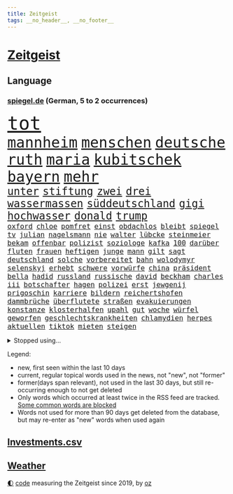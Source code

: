 ```yaml
---
title: Zeitgeist
tags: __no_header__, __no_footer__
---
```


# [Zeitgeist](https://oliz.io/zeitgeist/)

## Language

<h3><a href="https://www.spiegel.de" target="_blank">spiegel.de</a> (German, 5 to 2 occurrences)</h3>
<p style="font-family:monospace">
<span style="font-size:32pt"><a href="news_links.html#tot" class="current">tot</a></span>
<br>
<span style="font-size:25pt"><a href="news_links.html#mannheim" class="current">mannheim</a></span>
<span style="font-size:25pt"><a href="news_links.html#menschen" class="current">menschen</a></span>
<span style="font-size:25pt"><a href="news_links.html#deutsche" class="current">deutsche</a></span>
<span style="font-size:25pt"><a href="news_links.html#ruth" class="current">ruth</a></span>
<span style="font-size:25pt"><a href="news_links.html#maria" class="current">maria</a></span>
<span style="font-size:25pt"><a href="news_links.html#kubitschek" class="new">kubitschek</a></span>
<span style="font-size:25pt"><a href="news_links.html#bayern" class="current">bayern</a></span>
<span style="font-size:25pt"><a href="news_links.html#mehr" class="current">mehr</a></span>
<br>
<span style="font-size:18pt"><a href="news_links.html#unter" class="current">unter</a></span>
<span style="font-size:18pt"><a href="news_links.html#stiftung" class="current">stiftung</a></span>
<span style="font-size:18pt"><a href="news_links.html#zwei" class="current">zwei</a></span>
<span style="font-size:18pt"><a href="news_links.html#drei" class="current">drei</a></span>
<span style="font-size:18pt"><a href="news_links.html#wassermassen" class="current">wassermassen</a></span>
<span style="font-size:18pt"><a href="news_links.html#süddeutschland" class="new">süddeutschland</a></span>
<span style="font-size:18pt"><a href="news_links.html#gigi" class="new">gigi</a></span>
<span style="font-size:18pt"><a href="news_links.html#hochwasser" class="current">hochwasser</a></span>
<span style="font-size:18pt"><a href="news_links.html#donald" class="current">donald</a></span>
<span style="font-size:18pt"><a href="news_links.html#trump" class="current">trump</a></span>
<br>
<span style="font-size:12pt"><a href="news_links.html#oxford" class="current">oxford</a></span>
<span style="font-size:12pt"><a href="news_links.html#chloe" class="new">chloe</a></span>
<span style="font-size:12pt"><a href="news_links.html#pomfret" class="new">pomfret</a></span>
<span style="font-size:12pt"><a href="news_links.html#einst" class="current">einst</a></span>
<span style="font-size:12pt"><a href="news_links.html#obdachlos" class="new">obdachlos</a></span>
<span style="font-size:12pt"><a href="news_links.html#bleibt" class="current">bleibt</a></span>
<span style="font-size:12pt"><a href="news_links.html#spiegel" class="current">spiegel</a></span>
<span style="font-size:12pt"><a href="news_links.html#tv" class="current">tv</a></span>
<span style="font-size:12pt"><a href="news_links.html#julian" class="current">julian</a></span>
<span style="font-size:12pt"><a href="news_links.html#nagelsmann" class="current">nagelsmann</a></span>
<span style="font-size:12pt"><a href="news_links.html#nie" class="current">nie</a></span>
<span style="font-size:12pt"><a href="news_links.html#walter" class="new">walter</a></span>
<span style="font-size:12pt"><a href="news_links.html#lübcke" class="new">lübcke</a></span>
<span style="font-size:12pt"><a href="news_links.html#steinmeier" class="current">steinmeier</a></span>
<span style="font-size:12pt"><a href="news_links.html#bekam" class="current">bekam</a></span>
<span style="font-size:12pt"><a href="news_links.html#offenbar" class="current">offenbar</a></span>
<span style="font-size:12pt"><a href="news_links.html#polizist" class="current">polizist</a></span>
<span style="font-size:12pt"><a href="news_links.html#soziologe" class="current">soziologe</a></span>
<span style="font-size:12pt"><a href="news_links.html#kafka" class="current">kafka</a></span>
<span style="font-size:12pt"><a href="news_links.html#100" class="current">100</a></span>
<span style="font-size:12pt"><a href="news_links.html#darüber" class="current">darüber</a></span>
<span style="font-size:12pt"><a href="news_links.html#fluten" class="current">fluten</a></span>
<span style="font-size:12pt"><a href="news_links.html#frauen" class="current">frauen</a></span>
<span style="font-size:12pt"><a href="news_links.html#heftigen" class="current">heftigen</a></span>
<span style="font-size:12pt"><a href="news_links.html#junge" class="current">junge</a></span>
<span style="font-size:12pt"><a href="news_links.html#mann" class="current">mann</a></span>
<span style="font-size:12pt"><a href="news_links.html#gilt" class="current">gilt</a></span>
<span style="font-size:12pt"><a href="news_links.html#sagt" class="current">sagt</a></span>
<span style="font-size:12pt"><a href="news_links.html#deutschland" class="current">deutschland</a></span>
<span style="font-size:12pt"><a href="news_links.html#solche" class="current">solche</a></span>
<span style="font-size:12pt"><a href="news_links.html#vorbereitet" class="current">vorbereitet</a></span>
<span style="font-size:12pt"><a href="news_links.html#bahn" class="current">bahn</a></span>
<span style="font-size:12pt"><a href="news_links.html#wolodymyr" class="current">wolodymyr</a></span>
<span style="font-size:12pt"><a href="news_links.html#selenskyj" class="current">selenskyj</a></span>
<span style="font-size:12pt"><a href="news_links.html#erhebt" class="current">erhebt</a></span>
<span style="font-size:12pt"><a href="news_links.html#schwere" class="current">schwere</a></span>
<span style="font-size:12pt"><a href="news_links.html#vorwürfe" class="current">vorwürfe</a></span>
<span style="font-size:12pt"><a href="news_links.html#china" class="current">china</a></span>
<span style="font-size:12pt"><a href="news_links.html#präsident" class="current">präsident</a></span>
<span style="font-size:12pt"><a href="news_links.html#bella" class="new">bella</a></span>
<span style="font-size:12pt"><a href="news_links.html#hadid" class="new">hadid</a></span>
<span style="font-size:12pt"><a href="news_links.html#russland" class="current">russland</a></span>
<span style="font-size:12pt"><a href="news_links.html#russische" class="current">russische</a></span>
<span style="font-size:12pt"><a href="news_links.html#david" class="current">david</a></span>
<span style="font-size:12pt"><a href="news_links.html#beckham" class="current">beckham</a></span>
<span style="font-size:12pt"><a href="news_links.html#charles" class="current">charles</a></span>
<span style="font-size:12pt"><a href="news_links.html#iii" class="current">iii</a></span>
<span style="font-size:12pt"><a href="news_links.html#botschafter" class="current">botschafter</a></span>
<span style="font-size:12pt"><a href="news_links.html#hagen" class="current">hagen</a></span>
<span style="font-size:12pt"><a href="news_links.html#polizei" class="current">polizei</a></span>
<span style="font-size:12pt"><a href="news_links.html#erst" class="current">erst</a></span>
<span style="font-size:12pt"><a href="news_links.html#jewgenij" class="new">jewgenij</a></span>
<span style="font-size:12pt"><a href="news_links.html#prigoschin" class="new">prigoschin</a></span>
<span style="font-size:12pt"><a href="news_links.html#karriere" class="current">karriere</a></span>
<span style="font-size:12pt"><a href="news_links.html#bildern" class="current">bildern</a></span>
<span style="font-size:12pt"><a href="news_links.html#reichertshofen" class="new">reichertshofen</a></span>
<span style="font-size:12pt"><a href="news_links.html#dammbrüche" class="new">dammbrüche</a></span>
<span style="font-size:12pt"><a href="news_links.html#überflutete" class="current">überflutete</a></span>
<span style="font-size:12pt"><a href="news_links.html#straßen" class="current">straßen</a></span>
<span style="font-size:12pt"><a href="news_links.html#evakuierungen" class="current">evakuierungen</a></span>
<span style="font-size:12pt"><a href="news_links.html#konstanze" class="current">konstanze</a></span>
<span style="font-size:12pt"><a href="news_links.html#klosterhalfen" class="current">klosterhalfen</a></span>
<span style="font-size:12pt"><a href="news_links.html#upahl" class="new">upahl</a></span>
<span style="font-size:12pt"><a href="news_links.html#gut" class="current">gut</a></span>
<span style="font-size:12pt"><a href="news_links.html#woche" class="current">woche</a></span>
<span style="font-size:12pt"><a href="news_links.html#würfel" class="current">würfel</a></span>
<span style="font-size:12pt"><a href="news_links.html#geworfen" class="current">geworfen</a></span>
<span style="font-size:12pt"><a href="news_links.html#geschlechtskrankheiten" class="current">geschlechtskrankheiten</a></span>
<span style="font-size:12pt"><a href="news_links.html#chlamydien" class="current">chlamydien</a></span>
<span style="font-size:12pt"><a href="news_links.html#herpes" class="new">herpes</a></span>
<span style="font-size:12pt"><a href="news_links.html#aktuellen" class="current">aktuellen</a></span>
<span style="font-size:12pt"><a href="news_links.html#tiktok" class="current">tiktok</a></span>
<span style="font-size:12pt"><a href="news_links.html#mieten" class="current">mieten</a></span>
<span style="font-size:12pt"><a href="news_links.html#steigen" class="current">steigen</a></span>
</p>
<details>
<summary>Stopped using...</summary>
<p class="former" style="font-size:12pt">
arm(1320) diskussion(1318) hinweisen(1318) pause(1318) äußern(1318) beamte(1317) november(1317) präsentieren(1317) schickt(1317) schlimm(1317) landesregierung(1316) mainz(1316) position(1316) september(1316) ausland(1315) fdpchef(1315) forderungen(1315) menge(1315) streichen(1315) zug(1315) angeklagte(1314) anspruch(1314) aufgeben(1314) erzielt(1314) fahrzeuge(1314) rainer(1314) wirtschaftsminister(1314) 400(1313) einigung(1313) kalifornien(1313) zeichnet(1313) ändert(1313) becker(1312) blieben(1312) gestohlen(1312) schwarzen(1312) software(1312) statement(1312) verlierer(1312) abstimmung(1311) autobahn(1311) baby(1311) diktator(1311) führerschein(1311) mengen(1311) vieler(1311) bekannten(1310) geklärt(1310) härter(1310) jedenfalls(1310) jens(1310) leichter(1310) minute(1310) sinkt(1310) verändert(1310) aufruf(1309) berichterstattung(1309) extreme(1309) hölle(1309) tests(1309) passen(1308) bezahlt(1307) bestimmten(1306) debakel(1306) hotels(1306) verbraucher(1306) junger(1305) nachrichten(1305) wachstum(1305) wende(1305) jüngere(1304) schlagzeilen(1303) schuss(1303) wirtschaftsministerium(1303) zugelassen(1303) berater(1302) e(1302) feld(1302) juristisch(1302) mode(1302) aktiv(1301) gaben(1301) türkischen(1301) klimapolitik(1300) klären(1300) begriff(1299) polnische(1299) exporte(1298) gekauft(1298) küstenwache(1298) tiefen(1297) erfolgreichsten(1296) rechtzeitig(1296) mehrerer(1295) führenden(1294) hinten(1294) immerhin(1294) konsum(1294) bäume(1293) möglicherweise(1293) hängen(1292) prognose(1290) hunger(1289) erstochen(1288) istanbul(1288) pleite(1288) vorgänger(1288) aufgetaucht(1287) freiwillig(1285) rentner(1284) konferenz(1283) bremsen(1282) gehörte(1282) klasse(1282) gefühl(1280) abhängig(1277) angeboten(1276) bewegt(1272) verdoppelt(1262) ausweg(1244) festgesetzt(1232) dankt(1224) diagnose(1207) zustimmen(1202) lehrerin(1189) strecken(1149) stoltenberg(1113) lediglich(1093) durchbruch(1091) spiegelreporter(1077) ausbildung(1068) schwäche(1066) seither(1060) truppe(1056) kleidung(1052) schrumpft(1046) freigesprochen(1037) insbesondere(1029) vegas(1027) befürwortet(1007) günstiges(994) wissing(985) angestellten(983) world(981) nfl(964) vorteil(961) schulden(960) radikalen(957) kursieren(950) eingeführt(944) energiekrise(939) zeitpunkt(937) ampelparteien(934) studenten(929) magazin(927) ostdeutschland(927) menschlichkeit(922) tödlichem(919) bekannteste(910) otto(897) natürlich(885) kriegs(884) verabschieden(882) lieferung(881) zustimmung(881) oligarchen(878) bundesinnenministerin(874) hinzu(860) verantwortlichen(827) unmittelbar(798) riskant(794) rezession(788) ungewiss(788) flüchten(778) organisierte(778) beben(774) braunschweig(772) gewerkschaften(772) ausstieg(762) filialen(747) trocken(736) unterlag(736) harter(730) 2026(725) japanische(721) zunahme(719) bedarf(716) cannabis(716) reporterin(716) chinesischer(715) nationale(699) jimmy(696) wozu(695) unentschieden(693) älter(693) ängste(692) 16jähriger(684) kampagne(681) geschichtenewsletter(679) verträge(672) vernichtet(666) legal(665) psychischen(650) wagner(650) hoffnungsträger(646) hetze(644) hände(640) wünsche(635) 05(633) angezeigt(631) überreste(625) verfassungsgericht(615) auseinander(614) nutzern(610) krawalle(599) rose(596) nationaltrainer(595) sohnes(594) sauber(587) katze(585) ausgegeben(584) knappe(581) ignoriert(576) indonesien(576) fördert(569) abbruch(566) todesstrafe(559) billigt(555) aussichten(553) gleise(552) reißen(546) wirtschaftliche(546) düster(545) 4(543) deutschlandticket(538) testet(536) saarlouis(531) migrationspolitik(530) asylbewerber(519) konzernchef(510) hürde(507) day(501) beliebter(500) spezialkräfte(498) 18jähriger(496) solcher(495) landwirte(488) perspektive(488) leistungen(486) springen(485) bad(482) jason(480) marode(477) messe(476) startups(475) gelangt(466) süchtig(465) angemeldet(464) läufer(462) rechtsaußen(461) umdenken(460) siedlung(458) überschattet(449) diesjährigen(444) gedanken(444) kaiser(444) coup(443) moskauer(440) geklaut(439) wütenden(439) warb(438) spiegelreport(434) schwangerschaftsabbrüche(433) zukünftig(430) gejagt(427) festgelegt(420) umsetzen(417) aktueller(409) 800(401) hoeneß(395) mädchens(394) bundesweite(391) nationalkonservative(388) jagen(386) fisch(385) chicago(382) usamerikanische(382) uli(377) schief(376) erstem(375) rad(374) arabischen(373) vollem(371) 15jährige(370) kane(368) drang(367) auswirken(366) hamm(366) schätzen(364) prognostiziert(362) schwärmt(361) bundeshaushalt(357) staats(345) verweis(345) 38jähriger(344) cool(343) fürth(343) greuther(343) henry(343) sizilien(342) wirtschaftlich(340) tropfen(338) ralf(336) sonntagmorgen(336) kette(331) tusk(331) defensive(330) installation(329) schnellstmöglich(329) bunter(327) milliardenschweren(327) basis(325) schweigt(323) argentinische(322) abwenden(319) quellen(319) berufen(316) händen(315) randale(314) nachhaltige(311) beschloss(310) travis(310) ärmelkanal(310) victoria(305) schlimmer(304) seele(304) vermittelt(303) einzuführen(301) aushalten(299) winzige(299) albert(298) brandmauer(298) atlanta(297) ausgehandelt(297) ausgetauscht(295) entpuppt(295) gerichtsverfahren(295) stützen(294) geglückt(293) britney(292) spears(292) wegovy(292) zerbrochen(292) mittelalter(287) abbau(285) beispiellose(282) sicherheitsrat(278) verschlechtert(278) ausnahmezustand(276) teilzeit(276) kandidiert(275) metern(275) stoppte(274) überqueren(272) negative(270) rasche(270) rassismusvorwürfe(270) welten(269) griffen(265) hisbollah(265) knie(265) ärgert(264) jüdisches(263) rekonstruktion(263) einmarsch(262) 24jährige(261) campus(261) rucksack(259) disziplin(255) ferne(253) ködern(253) topspiel(253) erstattet(252) rückenschmerzen(251) berger(250) heutzutage(249) jugendstrafe(248) antisemitischen(247) generalbundesanwalt(243) miliz(243) chile(242) lieferwagen(242) geradezu(241) umfragetief(241) bunt(240) update(240) chemnitz(239) kanal(238) manila(238) nszeit(238) peinliche(238) wagnerbrüder(238) bezug(237) milliardenhöhe(236) massenproteste(234) nagel(234) preisverleihung(234) gelobt(233) verfolgte(232) getöteter(231) teslachef(230) übernahm(230) kehrtwende(229) denver(227) ostukraine(226) dankbar(224) verwickelt(224) erkältung(222) historikerin(221) kaution(220) version(220) übergangen(220) orlando(219) südchinesischen(219) umfragewerte(219) kelce(218) tabellenkeller(217) taugen(217) flieht(216) gewährt(216) irreguläre(216) warme(216) continental(215) del(215) terzić(215) wütend(215) mars(214) feiertage(213) geschleudert(213) intern(211) schweiger(211) til(211) central(210) höchster(210) pushbacks(210) repräsentantenhaus(210) borahansgrohe(209) berechtigt(208) betonte(208) erfindung(206) bauten(205) monarchie(204) ozempic(204) überraschende(204) erkenntnis(203) hakt(203) raketenangriffe(203) bundespräsidenten(202) hamasgeiseln(201) tränengas(201) stadien(200) bezahlkarte(199) etablieren(197) konflikten(197) thierry(197) interne(196) einführung(194) liebäugelt(192) spiegelredakteurin(192) armeechef(191) hamaschef(191) klingen(191) belgischen(190) hasst(190) karim(189) kommissar(189) tochterfirma(189) bonus(188) lebron(188) pickup(188) tabellenplatz(188) unbeliebt(188) agrarminister(186) brandt(186) empfehlungen(186) ruhen(186) südchinesisches(186) mccann(185) abschiebung(184) bagdad(184) kritischer(184) überdenken(184) ski(183) süd(183) verpackungsmüll(183) ampelpartner(182) beihilfe(182) eigenem(181) hast(181) abfall(180) kriegstüchtig(180) nahostkrieg(180) geiselnahme(179) habecks(179) bären(178) websites(178) arbeitsagentur(175) dienstagmorgen(175) joel(175) suizid(175) saal(174) torjäger(174) ehepaar(173) geschenkt(173) magic(173) cameron(172) kliniken(172) dürr(171) jacob(171) petra(171) ausschlussverfahren(170) zugreifen(170) denke(169) prägenden(169) stationieren(169) 2012(168) empathie(168) ostdeutschen(168) pädagogin(168) vollzieht(168) regionalbahn(167) bundeskartellamt(166) golden(166) haftstrafen(166) selbstverteidigung(165) helsinki(164) kopfschmerzen(164) zuschauen(164) bundesligisten(162) endgültige(162) großzügig(162) argument(160) beklagen(160) kühe(160) raketenangriff(160) rechtswidrig(160) zugeständnisse(160) religiösen(159) rettungssanitäter(159) wählerinnen(159) adrian(158) armin(158) ausgleich(157) junis(157) wehrpflichtige(157) rekordmeister(156) zerstritten(156) aires(155) beteiligen(155) buenos(155) lernt(155) geschlechtsverkehr(154) rentnerinnen(154) verwandeln(152) werkzeug(152) ausgedacht(151) kulturinstitutionen(151) südosten(151) überzieht(151) konstantin(150) einsparungen(149) konservativer(149) 75000(147) befand(147) japans(147) herstellen(145) paare(145) zunehmen(145) abende(144) residenz(144) vorfällen(144) zurückgehen(144) eingezogen(143) füllen(142) sekeinsatz(142) verstößt(142) fdpfraktionschef(141) schwert(141) handtaschen(140) huthiangriffe(140) aufgebraucht(139) autokraten(139) verschwörungstheorien(139) überragte(139) ausblick(138) kate(138) kremlgegner(138) weltcup(138) willy(138) dienstpflicht(137) royale(137) luftalarm(136) notaufnahme(136) viren(136) übernommen(136) liege(134) abgefeuert(133) dessert(133) misshandlung(133) heiratsantrag(132) landschaften(132) melanie(132) millionenbetrag(132) nutzungsrechte(131) 118(130) beamter(130) parteiführung(130) vorsatz(130) 02(129) aufgedeckt(129) verstärkte(129) bachmut(128) gerammt(128) leidenschaftlicher(127) ruiniert(126) wärmepumpen(126) hob(125) phoenix(125) suns(125) wettkampf(125) mexikanische(124) hauch(123) soziologin(123) flugzeugträger(122) françoise(122) homo(122) informieren(122) patriotismus(122) witze(122) eisbären(121) halbinsel(121) cavaliers(120) cleveland(120) rekordhitze(120) musikerinnen(119) rast(119) arbeitsminister(118) wehrbeauftragte(118) anpassung(117) biennale(117) briten(117) daniela(117) japaner(117) kunstausstellung(117) nachzudenken(117) spektakuläres(117) utah(117) zeitzeugen(117) 33jährige(116) kranken(116) miesen(116) untersuchungskommission(116) verbraucherzentralen(116) aufklären(115) abgetaucht(114) innsbruck(113) autoritär(112) bestsellerautor(112) hilfskräfte(112) machtwort(112) männliches(112) rot(112) barfuß(111) bedient(111) spione(111) western(111) fehlenden(110) fernhalten(110) spezialisiert(110) wohnungssuche(110) darsteller(109) kaltes(109) jackson(108) losgehen(108) strategisch(108) festgenommene(107) kansas(107) luftschlägen(107) entlastungen(106) schlaflose(106) übertroffen(106) fusion(105) 65jährige(104) trauung(104) ungewohnt(104) vergewaltigungen(104) busse(103) offizier(103) quarterback(103) schläft(103) spitzenverdiener(103) great(102) insolvenzverwalter(102) mandat(102) motorradfahrer(102) autokrat(101) besetztes(101) biosprit(101) kriegsgefangene(101) bedeckt(100) ergattern(100) erobert(99) limit(99) parkinson(99) ios(98) münchnern(98) ohrringe(98) strömen(98) unabhängigen(98) unternehmensgruppe(98) insolvente(97) rechtlichen(97) bruttoinlandsprodukt(96) herausforderer(96) parteiausschlussverfahren(96) schwindel(96) hallen(95) horrorfilm(95) todesurteil(95) vergangenes(95) anwalts(94) blaupause(94) nützen(94) stütze(94) abgesprochen(93) haniyyeh(93) ismail(93) murphy(93) vereinzelte(93) internationales(92) achtzigern(91) durant(91) erfolgsspur(91) frühling(91) handfeste(91) nairobi(91) swifts(91) wettbewerbshüter(91) brot(90) finanzwende(90) geflutet(90) ifoindex(90) millionenschwere(90) negativ(90) ritter(90) stundenkilometern(90) basketballweltmeister(89) bedeutendsten(89) bundesfamilienministeriums(89) gestand(89) manfred(89) absatzmarkt(88) emojis(88) katalonien(88) spätere(88) xavi(88) zustande(88) afdmann(87) doppelpack(87) drecksarbeit(87) jugendlichem(87) kleiderordnung(87) palästinenserhilfswerk(87) verdrängung(87) zugelassenen(87) bürgersteig(86) gestimmt(86) irakische(86) klettern(86) rettungskräften(86) schienen(86) seil(86) staatsanwaltschaften(86) teenagern(86) testosteron(86) westafrikanischen(86) ableger(85) duellieren(85) erschienen(85) inhalt(85) menschenkette(85) seltsam(85) studienanfänger(85) verknüpft(85) verwirrte(85) entspricht(84) geschichten(84) jayz(84) korruptionsbekämpfung(84) politbarometer(84) produzierten(84) schuhe(84) ausrichten(83) jobturbo(83) korruptionsvorwürfen(83) schweiß(83) supermarktkette(83) afdfunktionäre(82) berlinerinnen(82) bettlaken(82) erkan(82) schale(82) walz(82) wellbrock(82) zartbitter(82) frist(81) ungarische(81) widerlegen(81) üppiger(81) chiefs(80) frauengefängnis(80) interpol(80) knochen(80) organisationskomitee(80) prallt(80) selbstverständlich(80) syrsky(80) südwestlich(80) unbemerkt(80) wachstums(80) weitergegeben(80) aserbaidschans(79) brittney(79) griner(79) oberbefehlshaber(79) pasta(79) riet(79) sechsjährigem(79) täuscht(79) versace(79) disneyland(78) gefälscht(78) rechtspopulistischen(78) unverzichtbar(78) bemerkungen(77) bluttat(77) ohren(77) wahlkampagne(77) washingtons(77) anzunehmen(76) beurteilen(76) breitere(76) formieren(76) hereinfallen(76) jährlichen(76) klette(76) lieferdienste(76) patriarch(76) pragsdorf(76) reklamiert(76) stromnetze(76) verhältnismäßig(76) falschinformationen(75) gedenkstätte(75) logisch(75) oberpfalz(75) schöpft(75) siebten(75) striktere(75) zurückfordern(75) 129(74) albanese(74) generelle(74) luftballons(74) märkten(74) nflgeschichte(74) terrorgruppen(74) usmoderator(74) verkürzte(74) attraktion(73) datenschützer(73) dienste(73) freistil(73) günter(73) plagiatsjäger(73) schuldenabbau(73) berufsleben(72) dortmunds(72) enttäuschungen(72) huawei(72) loyalität(72) autofahrerin(71) fahndungsliste(71) forschungsteam(71) hanau(71) hollywoodfilmen(71) mendes(71) umfangreiches(71) 54(70) johanna(70) raffinierten(70) revolutionsgericht(70) schwerem(70) tauruslieferung(70) trennten(70) ungelöst(70) vergleichbar(70) güterwaggons(69) längerfristige(69) meistertitel(69) rassemblement(69) silvestermord(69) abwandern(68) aldi(68) außergewöhnliches(68) gästeblock(68) kanadischen(68) mexikaner(68) newey(68) siegesgewiss(68) videoplattform(68) alligator(67) eindeutig(67) jährt(67) sexualisierter(67) vorweisen(67) zehnten(67) gedanke(66) krachte(66) muslimischen(66) nebraska(66) präsentation(66) brutto(65) esch(65) europe(65) fabrice(65) kajak(65) klosters(65) leggeri(65) bespuckt(64) füße(64) kimmel(64) klettert(64) strafrechtliche(64) tvmoderator(64) unerwünscht(64) hafens(63) intensivieren(63) kitchen(63) oklahoma(63) preisdeckel(63) segler(63) weitaus(63) country(62) maddie(62) madeleine(62) pippi(62) geiselabkommen(61) isolation(61) kippte(61) lewinsky(61) ludwigshafen(61) marseille(61) monica(61) queens(61) verbraucherpreise(61) verwaltet(61) wirtschaftswende(61) konventionen(60) platzes(60) rhetorik(60) agenturen(59) ermutigen(59) fehlten(59) mobilitätswende(59) skandinavischen(59) feige(58) friedhof(58) reisewarnung(58) schädlichen(58) selbstbild(58) talente(58) auswärts(57) cybersicherheit(57) erfreut(57) exrafterroristin(57) marihuana(57) tierpark(57) beliebtes(56) hülkenberg(56) kigenerierter(56) lästern(56) töteten(56) verschlossene(56) 66jährigen(55) amazongründer(55) bestandsaufnahme(55) bezos(55) euparlaments(55) jünger(55) verzückt(55) dümmste(54) fähig(54) gespenst(54) kaufkraft(54) konfrontationskurs(54) meistgesuchten(54) satte(54) wiederentdeckung(54) ariel(53) betrunkene(53) diktatoren(53) haiti(53) meeren(53) triple(53) verschmutzung(53) wohlstandsverlust(53) auflage(52) erstaunt(52) karina(52) spontanen(52) up(52) einkünfte(51) imageschaden(51) ragte(51) verwirrung(51) abgelaufen(50) beigetreten(50) costar(50) pannenflieger(50) probefahrt(50) verarbeitet(50) 57(49) südfrankreich(49) ittrich(48) stemmt(48) wohnmobiltour(48) elektrische(47) friedensgipfel(47) steuergeld(47) stießen(47) topmanagement(47) bedauerlich(46) einblick(46) geheimer(46) ralph(46) schläge(46) todesfällen(46) abschalten(45) allgemeinheit(45) anpassen(45) havertz(45) porträt(45) prahlt(45) rechtskonservative(45) sportunterricht(45) verschuldete(45) freundlichkeit(44) lakers(44) literaturwissenschaftlerin(44) nominierten(44) pastasoße(44) schub(44) milliardendeal(43) polizeikräfte(43) spielten(43) stammende(43) verwüstungen(43) überfahrt(43) analysten(42) bandengewalt(42) gartenkolumne(42) kindler(42) ladekabel(42) paars(42) patzt(42) usgesetz(42) verbrauchen(42) büchern(41) havannasyndrom(41) mikrowellenwaffen(41) registrieren(41) rätselhaftes(41) usdiplomaten(41) verantwortet(41) voraussichtlich(41) ausrüster(40) dagegenhalten(40) einfallen(40) milliardengeschäft(40) objekt(40) paket(40) beachtet(39) billy(39) schlimmsten(39) schulamt(39) sparvorgaben(39) umweltschutz(39) usfernsehen(39) versagten(39) werkstätten(39) zukunftspläne(39) attraktiv(38) devise(38) finanzbranche(38) footballstar(38) neandertaler(38) restaurantführer(38) veteranentag(38) wasserknappheit(38) überteuert(38) 2004(37) 250(37) arbeitskräften(37) baerbocks(37) dfbausrüsterwechsel(37) menschenrechtler(37) reichster(37) schick(37) usjustiz(37) dramatischem(36) geburtenrate(36) gesunder(36) montiert(36) programme(36) prostituierte(36) reizgas(36) rentenerhöhung(36) sammelklage(36) schlager(36) unseres(36) vereiteln(36) überrollt(36) bravo(35) dunkelheit(35) durchsetzung(35) recycling(35) riskanten(35) wachsam(35) 20jährige(34) assistentin(34) aufarbeiten(34) deuter(34) ortlieb(34) rucksäcke(34) verwandelt(34) wolke(34) fußballverbands(33) instrumentalisierung(33) mitgeteilt(33) rouge(33) statistische(33) ärztinnen(33) aufgeregt(32) buches(32) locker(32) vorfreude(32) arbeitszeit(31) beharren(31) besserverdiener(31) bräuchte(31) cannabisteillegalisierung(31) ehrenpräsident(31) geschieht(31) studio(31) volljährige(31) überwachungskamera(31) frühlingsfest(30) quiet(30) saharastaub(30) sparkurs(30) ungesund(30) fußballliga(29) opel(29) schmelz(29) schwerwiegendes(29) vorsieht(29) besatzer(28) gewerkschaftsmitglieder(28) haushaltsüberschuss(28) hautnah(28) maryland(28) queeren(28) verkraften(28) gereizt(27) kämna(27) lennard(27) teneriffa(27) terrorverdacht(27) vergewaltigungsvorwürfe(27) verrat(27) übelkeit(27) angetrieben(26) anzugehen(26) kommandostruktur(26) nienburg(26) sommerlich(26) janet(25) pflichten(25) tierpfleger(25) arbeitgeberpräsident(24) dulger(24) ludwigsburg(24) nett(24) postet(24) totschlags(24) zugesetzt(24) bewilligt(23) gefangenen(23) guillaume(23) mexikanischen(23) netflixfilm(23) neuester(23) rechtsstaats(23) terrorvorwürfen(23) unterkühlt(23) verkraftet(23) andernorts(22) arabisch(22) championsleaguehalbfinale(22) funktionäre(22) ampelpartnern(21) beeindruckt(21) binz(21) greifswalder(21) kronzeuge(21) verspielt(21) afrikanischer(20) ausfällt(20) begünstigen(20) unzureichend(20) verkraftbar(20) weber(20) wertvolles(20) 97(19) amtsgeschäfte(19) ausreicht(19) blutspur(19) chrupalla(19) eddy(19) entgeht(19) erheblicher(19) jamie(19) rechtspopulistischer(19) tino(19) verhaftete(19) zahnbehandlung(19) afdspitze(18) enttarnt(18) netzausbau(18) sterbebett(18) ermittelte(17) leyens(17) peine(17) aufregen(16) doppelmord(16) gräber(16) herausragender(16) spielplatz(16) tvrechte(16) kandidatinnen(15) medizinisch(15) seelischen(15) millionenmetropole(14) nbaplayoffs(14) project(14) rettungsversuche(14) seyfert(14) theoretisch(14) entthronten(13) europaspitzenkandidat(13) oranienburg(13) verhinderte(13) warenhäuser(13) angesprochen(12) brothers(12) grenzkontrollen(12) hoeneß'(12) laurence(12) ruang(12) unglücklich(12) wunderbaren(12) angegriffenen(11) atomausstieg(11) fischern(11) flair(11) gehörten(11) kehrte(11) klimaschutzgesetz(11) nachspiel(11) order(11) tarif(11)
</p>
</details>
<p>Legend:
<ul>
<li><span class="new">new</span>, first seen within the last 10 days</li>
<li><span class="current">current</span>, regular topical words used in the news, not "new", not "former"</li>
<li><span class="former">former(days span relevant)</span>, not used in the last 30 days, but still re-occurring enough to not get deleted</li>
<li>Only words which occurred at least twice in the RSS feed are tracked. <a href="language/filters.py">Some common words are blocked</a></li>
<li>Words not used for more than 90 days get deleted from the database, but may re-enter as "new" words when used again</li>
</ul>
</p>

## [Investments](investments.html)[.csv](investments.csv)

## [Weather](weather.html)

<footer>
<a href="javascript:toggleTheme()" class="nav">🌓</a>
<a href="https://github.com/ooz/zeitgeist">code</a> measuring the Zeitgeist since 2019, by <a href="https://oliz.io">oz</a>
</footer>
